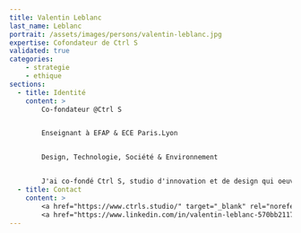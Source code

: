```yaml
---
title: Valentin Leblanc
last_name: Leblanc
portrait: /assets/images/persons/valentin-leblanc.jpg
expertise: Cofondateur de Ctrl S
validated: true
categories:
    - strategie
    - ethique
sections:
  - title: Identité
    content: >
        Co-fondateur @Ctrl S


        Enseignant à EFAP & ECE Paris.Lyon


        Design, Technologie, Société & Environnement


        J'ai co-fondé Ctrl S, studio d'innovation et de design qui oeuvre pour un numérique plus durable, plus juste, plus inclusif. Mes missions chez Ctrl S : déconstruire et repenser en profondeur nos usages, besoins et croyances autour du numérique pour proposer des nouveaux produits et services plus respectueux de la planète et des humains
  - title: Contact
    content: >
        <a href="https://www.ctrls.studio/" target="_blank" rel="noreferrer">Site</a> –
        <a href="https://www.linkedin.com/in/valentin-leblanc-570bb2117/" target="_blank" rel="noreferrer">LinkedIn</a>
---
```

